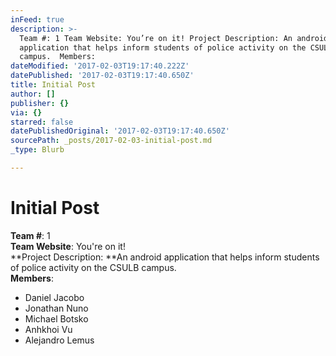 ```yaml
---
inFeed: true
description: >-
  Team #: 1 Team Website: You’re on it! Project Description: An android
  application that helps inform students of police activity on the CSULB
  campus.  Members:
dateModified: '2017-02-03T19:17:40.222Z'
datePublished: '2017-02-03T19:17:40.650Z'
title: Initial Post
author: []
publisher: {}
via: {}
starred: false
datePublishedOriginal: '2017-02-03T19:17:40.650Z'
sourcePath: _posts/2017-02-03-initial-post.md
_type: Blurb

---
```

# Initial Post

**Team \#**: 1  
**Team Website**: You're on it!  
**Project Description: **An android application that helps inform students of police activity on the CSULB campus.   
**Members**:

* Daniel Jacobo
* Jonathan Nuno
* Michael Botsko
* Anhkhoi Vu
* Alejandro Lemus
